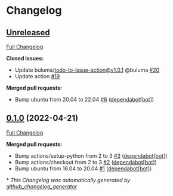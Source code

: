# Changelog

## [Unreleased](https://github.com/buluma/ansible-role-ssh_keys/tree/HEAD)

[Full Changelog](https://github.com/buluma/ansible-role-ssh_keys/compare/0.1.0...HEAD)

**Closed issues:**

- Update buluma/todo-to-issue-action@v1.0.1 @buluma [\#20](https://github.com/buluma/ansible-role-ssh_keys/issues/20)
- Update action [\#19](https://github.com/buluma/ansible-role-ssh_keys/issues/19)

**Merged pull requests:**

- Bump ubuntu from 20.04 to 22.04 [\#6](https://github.com/buluma/ansible-role-ssh_keys/pull/6) ([dependabot[bot]](https://github.com/apps/dependabot))

## [0.1.0](https://github.com/buluma/ansible-role-ssh_keys/tree/0.1.0) (2022-04-21)

[Full Changelog](https://github.com/buluma/ansible-role-ssh_keys/compare/cf3d5c179d37ff179b479fde1e07a046284cbe63...0.1.0)

**Merged pull requests:**

- Bump actions/setup-python from 2 to 3 [\#3](https://github.com/buluma/ansible-role-ssh_keys/pull/3) ([dependabot[bot]](https://github.com/apps/dependabot))
- Bump actions/checkout from 2 to 3 [\#2](https://github.com/buluma/ansible-role-ssh_keys/pull/2) ([dependabot[bot]](https://github.com/apps/dependabot))
- Bump ubuntu from 16.04 to 20.04 [\#1](https://github.com/buluma/ansible-role-ssh_keys/pull/1) ([dependabot[bot]](https://github.com/apps/dependabot))



\* *This Changelog was automatically generated by [github_changelog_generator](https://github.com/github-changelog-generator/github-changelog-generator)*
